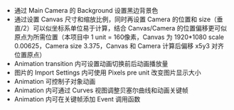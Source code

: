 * 通过 Main Camera 的 Background 设置黑边背景色
* 通过设置 Canvas 尺寸和缩放比例，同时再设置 Camera 的位置和 size（垂直/2）可以似坐标系单位易于计算，结合 Canvas/Camera 的位置偏移更可似原点为所需位置（本项目中 1 unit = 160像素，Canvas 为 1920*1080 scale 0.00625，Camera size 3.375，Canvas 和 Camera 计算后偏移 x5y3 对齐位置原点）
* Animation transition 内可设置动画切换前后动画播放量
* 图片的 Import Settings 内可使用 Pixels pre unit 改变图片显示大小
* Animation 可控制子对象动画
* Animation 内可通过 Curves 视图调整贝塞尔曲线和动画关键帧
* Animation 内可在关键帧添加 Event 调用函数
